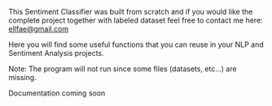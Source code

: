 This Sentiment Classifier was built from scratch and if you would like the complete project together with labeled dataset
feel free to contact me here: ellfae@gmail.com

Here you will find some useful functions that you can reuse in your NLP and Sentiment Analysis projects.

Note: The program will not run since some files (datasets, etc...) are missing.

Documentation coming soon
